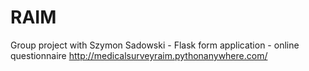 # RAIM
Group project with Szymon Sadowski - Flask form application - online questionnaire
http://medicalsurveyraim.pythonanywhere.com/

